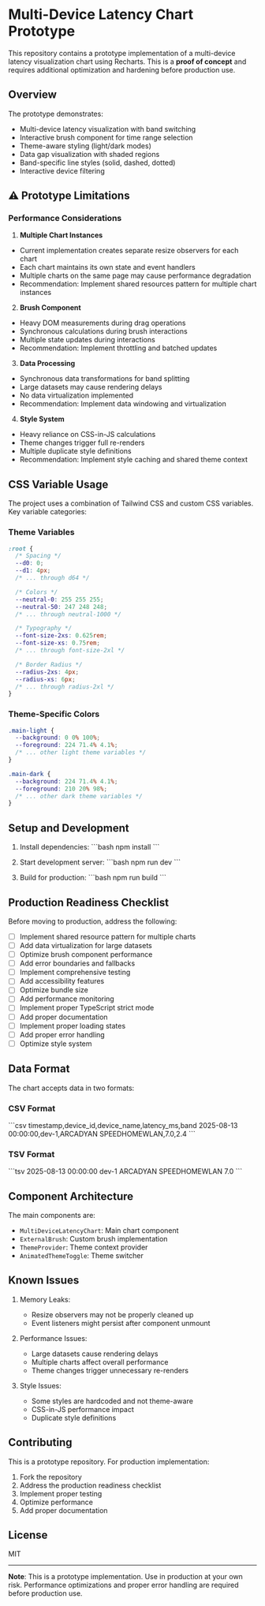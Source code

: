 # Multi-Device Latency Chart Prototype

This repository contains a prototype implementation of a multi-device latency visualization chart using Recharts. This is a **proof of concept** and requires additional optimization and hardening before production use.

## Overview

The prototype demonstrates:
- Multi-device latency visualization with band switching
- Interactive brush component for time range selection
- Theme-aware styling (light/dark modes)
- Data gap visualization with shaded regions
- Band-specific line styles (solid, dashed, dotted)
- Interactive device filtering

## ⚠️ Prototype Limitations

### Performance Considerations

1. **Multiple Chart Instances**
- Current implementation creates separate resize observers for each chart
- Each chart maintains its own state and event handlers
- Multiple charts on the same page may cause performance degradation
- Recommendation: Implement shared resources pattern for multiple chart instances

2. **Brush Component**
- Heavy DOM measurements during drag operations
- Synchronous calculations during brush interactions
- Multiple state updates during interactions
- Recommendation: Implement throttling and batched updates

3. **Data Processing**
- Synchronous data transformations for band splitting
- Large datasets may cause rendering delays
- No data virtualization implemented
- Recommendation: Implement data windowing and virtualization

4. **Style System**
- Heavy reliance on CSS-in-JS calculations
- Theme changes trigger full re-renders
- Multiple duplicate style definitions
- Recommendation: Implement style caching and shared theme context

## CSS Variable Usage

The project uses a combination of Tailwind CSS and custom CSS variables. Key variable categories:

### Theme Variables
```css
:root {
  /* Spacing */
  --d0: 0;
  --d1: 4px;
  /* ... through d64 */

  /* Colors */
  --neutral-0: 255 255 255;
  --neutral-50: 247 248 248;
  /* ... through neutral-1000 */

  /* Typography */
  --font-size-2xs: 0.625rem;
  --font-size-xs: 0.75rem;
  /* ... through font-size-2xl */

  /* Border Radius */
  --radius-2xs: 4px;
  --radius-xs: 6px;
  /* ... through radius-2xl */
}
```

### Theme-Specific Colors
```css
.main-light {
  --background: 0 0% 100%;
  --foreground: 224 71.4% 4.1%;
  /* ... other light theme variables */
}

.main-dark {
  --background: 224 71.4% 4.1%;
  --foreground: 210 20% 98%;
  /* ... other dark theme variables */
}
```

## Setup and Development

1. Install dependencies:
\`\`\`bash
npm install
\`\`\`

2. Start development server:
\`\`\`bash
npm run dev
\`\`\`

3. Build for production:
\`\`\`bash
npm run build
\`\`\`

## Production Readiness Checklist

Before moving to production, address the following:

- [ ] Implement shared resource pattern for multiple charts
- [ ] Add data virtualization for large datasets
- [ ] Optimize brush component performance
- [ ] Add error boundaries and fallbacks
- [ ] Implement comprehensive testing
- [ ] Add accessibility features
- [ ] Optimize bundle size
- [ ] Add performance monitoring
- [ ] Implement proper TypeScript strict mode
- [ ] Add proper documentation
- [ ] Implement proper loading states
- [ ] Add proper error handling
- [ ] Optimize style system

## Data Format

The chart accepts data in two formats:

### CSV Format
\`\`\`csv
timestamp,device_id,device_name,latency_ms,band
2025-08-13 00:00:00,dev-1,ARCADYAN SPEEDHOMEWLAN,7.0,2.4
\`\`\`

### TSV Format
\`\`\`tsv
2025-08-13 00:00:00	dev-1	ARCADYAN SPEEDHOMEWLAN	7.0
\`\`\`

## Component Architecture

The main components are:
- `MultiDeviceLatencyChart`: Main chart component
- `ExternalBrush`: Custom brush implementation
- `ThemeProvider`: Theme context provider
- `AnimatedThemeToggle`: Theme switcher

## Known Issues

1. Memory Leaks:
   - Resize observers may not be properly cleaned up
   - Event listeners might persist after component unmount

2. Performance Issues:
   - Large datasets cause rendering delays
   - Multiple charts affect overall performance
   - Theme changes trigger unnecessary re-renders

3. Style Issues:
   - Some styles are hardcoded and not theme-aware
   - CSS-in-JS performance impact
   - Duplicate style definitions

## Contributing

This is a prototype repository. For production implementation:

1. Fork the repository
2. Address the production readiness checklist
3. Implement proper testing
4. Optimize performance
5. Add proper documentation

## License

MIT

---

**Note**: This is a prototype implementation. Use in production at your own risk. Performance optimizations and proper error handling are required before production use.